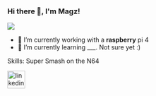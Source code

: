 ### Hi there 👋, I'm Magz! 
![](https://i.ebayimg.com/00/s/Mjk2WDE2MDA=/z/ykcAAOSw8hxbLD7m/$_57.JPG?set_id=8800005007)

- 🔭 I’m currently working with a  **raspberry** pi 4
- 🌱 I’m currently learning ___. Not sure yet :)

Skills: Super Smash on the N64



[<img src='https://cdn.jsdelivr.net/npm/simple-icons@3.0.1/icons/linkedin.svg' alt='linkedin' height='40'>](https://www.linkedin.com/in/cmagalotti/)  

 


